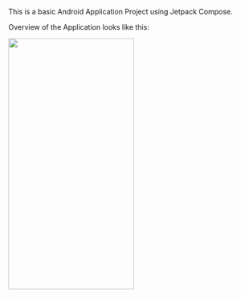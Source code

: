 This is a basic Android Application Project using Jetpack Compose.

Overview of the Application looks like this: 

<img src="https://github.com/stym-rj/CSE224-Fundamentals-of-Android/assets/62481122/513b5823-6e86-4069-8187-545d8d1afa14" width="250" height="500">
